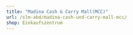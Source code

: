 ```yaml
---
title: "Madina Cash & Carry Mall(MCC)"
url: /slm-abd/madina-cash-und-carry-mall-mcc/
shop: Einkaufszentrum
---
```

